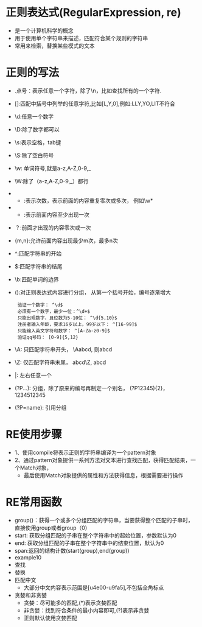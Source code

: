 # 正则表达式(RegularExpression, re)
 - 是一个计算机科学的概念
 - 用于使用单个字符串来描述，匹配符合某个规则的字符串
 - 常用来检索，替换某些模式的文本
 
# 正则的写法
 - .点号：表示任意一个字符，除了\n，比如查找所有的一个字符\.
 - []:匹配中括号中列举的任意字符,比如[L,Y,0],例如:LLY,YO,LIT不符合
 - \d:任意一个数字
 - \D:除了数字都可以
 - \s:表示空格，tab键
 - \S:除了空白符号
 - \w: 单词符号,就是a-z,A-Z,0-9,_
 - \W:除了（a-z,A-Z,0-9,_）都行
 - * :表示次数，表示前面的内容重复零次或多次， 例如\w*
 - + :表示前面内容至少出现一次
 - ？:前面才出现的内容零次或一次
 - {m,n}:允许前面内容出现最少m次，最多n次
 - ^:匹配字符串的开始
 - $:匹配字符串的结尾
 - \b:匹配单词的边界
 - ():对正则表达式内容进行分组， 从第一个括号开始，编号逐渐增大

        验证一个数字： ^\d$
        必须有一个数字，最少一位：^\d+$
        只能出现数字，且位数为5-10位： ^\d{5,10}$
        注册者输入年龄，要求16岁以上，99岁以下： ^[16-99]$
        只能输入英文字符和数字： ^[A-Za-z0-9]$
        验证qq号码： [0-9]{5,12}
 - \A: 只匹配字符串开头， \Aabcd, 则abcd
 - \Z: 仅匹配字符串末尾， abcd\Z, abcd
 - |: 左右任意一个
 - (?P...): 分组，除了原来的编号再制定一个别名， (?P12345){2}， 1234512345
 - (?P=name): 引用分组
 
# RE使用步骤
 - 1、使用compile将表示正则的字符串编译为一个pattern对象
 - 2、通过pattern对象提供一系列方法对文本进行查找匹配，获得匹配结果，一个Match对象，
    - 最后使用Match对象提供的属性和方法获得信息，根据需要进行操作
# RE常用函数
 - group()：获得一个或多个分组匹配的字符串，当要获得整个匹配的子串时，直接使用group或者group（0）
 - start: 获取分组匹配的子串在整个字符串中的起始位置，参数默认为0
 - end: 获取分组匹配的子串在整个字符串中的结束位置，默认为0
 - span:返回的结构计数(start(group),end(group))
 - example10
 - 查找 
 - 替换
 - 匹配中文
    - 大部分中文内容表示范围是[u4e00-u9fa5],不包括全角标点
 - 贪婪和非贪婪 
    - 贪婪：尽可能多的匹配,(*)表示贪婪匹配
    - 非贪婪：找到符合条件的最小内容即可,(?)表示非贪婪
    - 正则默认使用贪婪匹配